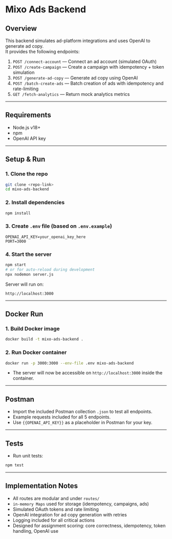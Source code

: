 # Mixo Ads Backend

## Overview
This backend simulates ad-platform integrations and uses OpenAI to generate ad copy.  
It provides the following endpoints:

1. `POST /connect-account` — Connect an ad account (simulated OAuth)  
2. `POST /create-campaign` — Create a campaign with idempotency + token simulation  
3. `POST /generate-ad-copy` — Generate ad copy using OpenAI  
4. `POST /batch-create-ads` — Batch creation of ads with idempotency and rate-limiting  
5. `GET /fetch-analytics` — Return mock analytics metrics  

---

## Requirements
- Node.js v18+  
- npm  
- OpenAI API key  

---

## Setup & Run

### 1. Clone the repo
```bash
git clone <repo-link>
cd mixo-ads-backend
````

### 2. Install dependencies

```bash
npm install
```

### 3. Create `.env` file (based on `.env.example`)

```env
OPENAI_API_KEY=your_openai_key_here
PORT=3000
```

### 4. Start the server

```bash
npm start
# or for auto-reload during development
npx nodemon server.js
```

Server will run on:

```
http://localhost:3000
```

---

## Docker Run

### 1. Build Docker image

```bash
docker build -t mixo-ads-backend .
```

### 2. Run Docker container

```bash
docker run -p 3000:3000 --env-file .env mixo-ads-backend
```

* The server will now be accessible on `http://localhost:3000` inside the container.

---

## Postman

* Import the included Postman collection `.json` to test all endpoints.
* Example requests included for all 5 endpoints.
* Use `{{OPENAI_API_KEY}}` as a placeholder in Postman for your key.

---

## Tests

* Run unit tests:

```bash
npm test
```

---

## Implementation Notes

* All routes are modular and under `routes/`
* `in-memory Maps` used for storage (idempotency, campaigns, ads)
* Simulated OAuth tokens and rate limiting
* OpenAI integration for ad copy generation with retries
* Logging included for all critical actions
* Designed for assignment scoring: core correctness, idempotency, token handling, OpenAI use



